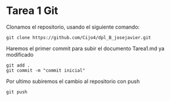 # Tarea 1 Git

Clonamos el repositorio, usando el siguiente comando:

`git clone https://github.com/Cijo4/dpl_B_josejavier.git`

Haremos el primer commit para subir el documento Tarea1.md ya modificado

~~~
git add .
git commit -m "commit inicial"
~~~

Por ultimo subiremos el cambio al repositorio con push

`git push`
